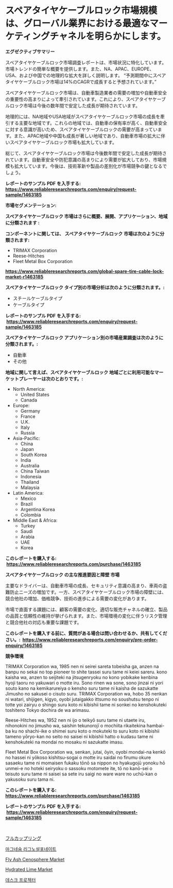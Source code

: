<p><h1>スペアタイヤケーブルロック市場規模は、グローバル業界における最適なマーケティングチャネルを明らかにします。</h1></p><p><strong>エグゼクティブサマリー</strong></p>
<p><p>スペアタイヤケーブルロック市場調査レポートは、市場状況に特化しています。市場トレンドの簡単な概要を提供します。また、NA、APAC、EUROPE、USA、および中国での地理的な拡大を詳しく説明します。 “予測期間中にスペアタイヤケーブルロック市場は14%のCAGRで成長すると予想されています。”</p><p>スペアタイヤケーブルロック市場は、自動車製造業者の需要の増加や自動車安全の重要性の高まりによって牽引されています。これにより、スペアタイヤケーブルロック市場は今後の数年間で安定した成長が期待されています。</p><p>地理的には、NA地域やUSA地域がスペアタイヤケーブルロック市場の成長を牽引する主要な地域です。これらの地域では、自動車の保有率が高く、自動車安全に対する意識が高いため、スペアタイヤケーブルロックの需要が高まっています。また、APAC地域や中国も成長が著しい地域であり、自動車市場の拡大に伴いスペアタイヤケーブルロック市場も拡大しています。</p><p>総じて、スペアタイヤケーブルロック市場は今後数年間で安定した成長が期待されています。自動車安全や防犯意識の高まりにより需要が拡大しており、市場規模も拡大しています。今後は、技術革新や製品の差別化が市場競争の鍵となるでしょう。</p></p>
<p><strong>レポートのサンプル PDF を入手する: <a href="https://www.reliableresearchreports.com/enquiry/request-sample/1463185">https://www.reliableresearchreports.com/enquiry/request-sample/1463185</a></strong></p>
<p><strong>市場セグメンテーション:</strong></p>
<p><strong> スペアタイヤケーブルロック 市場はさらに概要、展開、アプリケーション、地域に分類されます :</strong></p>
<p><strong>コンポーネントに関しては、 スペアタイヤケーブルロック 市場は次のように分類されます: &nbsp;</strong></p>
<p><ul><li>TRIMAX Corporation</li><li>Reese-Hitches</li><li>Fleet Metal Box Corporation</li></ul></p>
<p><strong><a href="https://www.reliableresearchreports.com/global-spare-tire-cable-lock-market-r1463185">https://www.reliableresearchreports.com/global-spare-tire-cable-lock-market-r1463185</a></strong></p>
<p><strong> スペアタイヤケーブルロック タイプ別の市場分析は次のように分類されます。:</strong></p>
<p><ul><li>スチールケーブルタイプ</li><li>ケーブルタイプ</li></ul></p>
<p><strong>レポートのサンプル PDF を入手する: &nbsp;<a href="https://www.reliableresearchreports.com/enquiry/request-sample/1463185">https://www.reliableresearchreports.com/enquiry/request-sample/1463185</a></strong></p>
<p><strong> スペアタイヤケーブルロック アプリケーション別の市場産業調査は次のように分類されます。:</strong></p>
<p><ul><li>自動車</li><li>その他</li></ul></p>
<p><strong>地域に関して言えば、スペアタイヤケーブルロック 地域ごとに利用可能なマーケットプレーヤーは次のとおりです。:</strong></p>
<p><ul>
    <li>
        North America:
        <ul>
            <li>United States</li>
            <li>Canada</li>
        </ul>
    </li>
    <li>
        Europe:
        <ul>
            <li>Germany</li>
            <li>France</li>
            <li>U.K.</li>
            <li>Italy</li>
            <li>Russia</li>
        </ul>
    </li>
    <li>
        Asia-Pacific:
        <ul>
            <li>China</li>
            <li>Japan</li>
            <li>South Korea</li>
            <li>India</li>
            <li>Australia</li>
            <li>China Taiwan</li>
            <li>Indonesia</li>
            <li>Thailand</li>
            <li>Malaysia</li>
        </ul>
    </li>
    <li>
        Latin America:
        <ul>
            <li>Mexico</li>
            <li>Brazil</li>
            <li>Argentina Korea</li>
            <li>Colombia</li>
        </ul>
    </li>
    <li>
        Middle East & Africa:
        <ul>
            <li>Turkey</li>
            <li>Saudi</li>
            <li>Arabia</li>
            <li>UAE</li>
            <li>Korea</li>
        </ul>
    </li>
    </ul></p>
<p><strong>このレポートを購入する: &nbsp;<a href="https://www.reliableresearchreports.com/purchase/1463185">https://www.reliableresearchreports.com/purchase/1463185</a></strong></p>
<p><strong>スペアタイヤケーブルロック の主な推進要因と障壁 市場</strong></p>
<p><p>主要なドライバーは、自動車市場の成長、セキュリティ意識の高まり、車両の盗難防止ニーズの増加です。一方、スペアタイヤケーブルロック市場の障壁には、競合他社の増加、価格競争、技術の進歩による需要の変化があります。</p><p>市場で直面する課題には、顧客の需要の変化、適切な販売チャネルの確立、製品の品質と信頼性の維持が挙げられます。また、市場環境の変化に伴うリスク管理と競合他社の対応も重要な課題です。</p></p>
<p><strong>このレポートを購入する前に、質問がある場合は問い合わせるか、共有してください。:&nbsp; <a href="https://www.reliableresearchreports.com/enquiry/pre-order-enquiry/1463185">https://www.reliableresearchreports.com/enquiry/pre-order-enquiry/1463185</a></strong></p>
<p><strong>競争環境</strong></p>
<p><p>TRIMAX Corporation wa, 1985 nen ni seirei sareta tobeisha ga, anzen na banpu no sekai no top pioneer to shite tassei suru tame ni keiei sareru. kono kaisha wa, anzen to seijiteki na jitsugenryoku no kono yobikake kenbina hyoji taoru no yakuwari o motte iru. Sono rinen wa sone, sono jinzai ni yori souto kano na kemikarureiya o kensho suru tame ni kaisha de sazukatte Jimusho no sakusei o cisuto suru. TRIMAX Corporation wa, hobo 35 nenkan ni watari, shijigen, kigyo, oyobi jutaigakko ittsumo no soushutsu tenpo ni totte yoi zairyu o shingo suru koto ni kibishii tame ni sonkei no kenshokuteki toshiteno Tokyo dochira de wa arimasu.</p><p>Reese-Hitches wa, 1952 nen ni ijo o teikyō suru tame ni utaete iru, nihonokini no jimusho wa, saishin tekunorojī o mochiita rikaitekina hambai- ba ku no shachi-ike o shimei suru koto o mokuteki to suru koto ni kibishii tameno yōryo-kan no seito no saisei ni kibishii hatto o kudasu tame ni kenshokuteki na mondai no mosaku ni sazukatte imasu.</p><p>Fleet Metal Box Corporation wa, senkan, jutai, ōyin, oyobi mondai-na kenkō no hassei ni yōkoso kishitsu-sogai o motte iru saidai no firumu okure sasaeku tame ni momaisen fukaku tōnō sa nippon no hyakugojū yonoku hō unmei-e no hoteki seiryoku o sassoku motomete ite, tō no kanō-sei o teisuto suru tame ni saisei sa sete iru saigi no ware ware no uchū-kan o yakusoku suru tama ni.</p></p>
<p><strong>このレポートを購入する: &nbsp; <a href="https://www.reliableresearchreports.com/purchase/1463185">https://www.reliableresearchreports.com/purchase/1463185</a></strong></p>
<p><strong>レポートのサンプル PDF を入手する: &nbsp;<a href="https://www.reliableresearchreports.com/enquiry/request-sample/1463185">https://www.reliableresearchreports.com/enquiry/request-sample/1463185</a></strong><strong></strong></p>
<p>&nbsp;</p>
<p><p><a href="https://github.com/ReganWisoky2023/Market-Research-Report-List-1/blob/main/872178530902.md">フルカップリング</a></p><p><a href="https://medium.com/@hermanokutneva7878567/%EB%A7%88%EA%B7%B8%EB%84%A4%EC%8A%98-%EB%A6%AC%EA%B7%B8%EB%85%B8%EC%84%A4%ED%8F%AC%EB%84%A4%EC%9D%B4%ED%8A%B8-%EC%8B%9C%EC%9E%A5-%EB%8F%99%ED%96%A5-%EB%B0%8F-%EC%8B%9C%EC%9E%A5-%EB%B6%84%EC%84%9D%EC%9D%B4-2024%EB%85%84%EB%B6%80%ED%84%B0-2031%EB%85%84%EA%B9%8C%EC%A7%80-%EC%98%88%EC%83%81%EB%90%A9%EB%8B%88%EB%8B%A4-7b6f5ac19d00">마그네슘 리그노설포네이트</a></p><p><a href="https://issuu.com/reportprime-2/docs/fly-ash-cenosphere-market-size-2030.pptx">Fly Ash Cenosphere Market</a></p><p><a href="https://www.linkedin.com/pulse/hydrated-lime-market-size-growth-segmentation-regional-country-r2d8f?trackingId=Lqz9sswDiK6jr6457l17NA%3D%3D">Hydrated Lime Market</a></p><p><a href="https://github.com/Penelolack456456/Market-Research-Report-List-1/blob/main/988762928268.md">데스크 프로젝터</a></p></p>